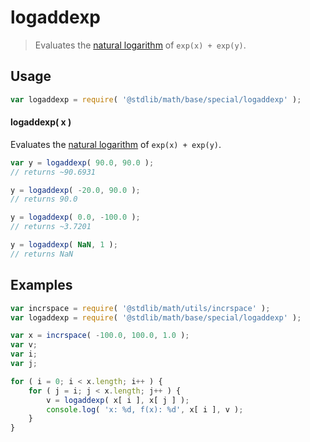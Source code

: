 <!--

@license Apache-2.0

Copyright (c) 2018 The Stdlib Authors.

Licensed under the Apache License, Version 2.0 (the "License");
you may not use this file except in compliance with the License.
You may obtain a copy of the License at

   http://www.apache.org/licenses/LICENSE-2.0

Unless required by applicable law or agreed to in writing, software
distributed under the License is distributed on an "AS IS" BASIS,
WITHOUT WARRANTIES OR CONDITIONS OF ANY KIND, either express or implied.
See the License for the specific language governing permissions and
limitations under the License.

-->

# logaddexp

> Evaluates the [natural logarithm][@stdlib/math/base/special/ln] of `exp(x) + exp(y)`.

<section class="usage">

## Usage

```javascript
var logaddexp = require( '@stdlib/math/base/special/logaddexp' );
```

#### logaddexp( x )

Evaluates the [natural logarithm][@stdlib/math/base/special/ln] of `exp(x) + exp(y)`.

```javascript
var y = logaddexp( 90.0, 90.0 );
// returns ~90.6931

y = logaddexp( -20.0, 90.0 );
// returns 90.0

y = logaddexp( 0.0, -100.0 );
// returns ~3.7201

y = logaddexp( NaN, 1 );
// returns NaN
```

</section>

<!-- /.usage -->

<section class="examples">

## Examples

<!-- eslint no-undef: "error" -->

```javascript
var incrspace = require( '@stdlib/math/utils/incrspace' );
var logaddexp = require( '@stdlib/math/base/special/logaddexp' );

var x = incrspace( -100.0, 100.0, 1.0 );
var v;
var i;
var j;

for ( i = 0; i < x.length; i++ ) {
    for ( j = i; j < x.length; j++ ) {
        v = logaddexp( x[ i ], x[ j ] );
        console.log( 'x: %d, f(x): %d', x[ i ], v );
    }
}
```

</section>

<!-- /.examples -->

<section class="links">

[@stdlib/math/base/special/ln]: https://github.com/stdlib-js/stdlib/tree/develop/lib/node_modules/%40stdlib/math/base/special/ln

</section>

<!-- /.links -->
